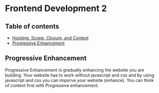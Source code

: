# Frontend Development 2

## Table of contents
* [Hoisting, Scope, Closure, and Context]()
* [Progressive Enhancement](#progressive-enhancement)

## Progressive Enhancement
Progressive Enhancement is gradually enhancing the website you are building. Your website has to work without javascript and css and by using javascript and css you can imporve your website (enhance). You can think of content first with Progressive enhancement.